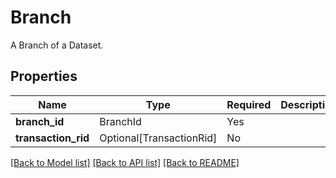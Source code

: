 # Branch

A Branch of a Dataset.


## Properties
| Name | Type | Required | Description |
| ------------ | ------------- | ------------- | ------------- |
**branch_id** | BranchId | Yes |  |
**transaction_rid** | Optional[TransactionRid] | No |  |


[[Back to Model list]](../../../README.md#models-v1-link) [[Back to API list]](../../../README.md#apis-v1-link) [[Back to README]](../../../README.md)
